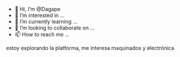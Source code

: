 - 👋 Hi, I’m @Dagape
- 👀 I’m interested in ...
- 🌱 I’m currently learning ...
- 💞️ I’m looking to collaborate on ...
- 📫 How to reach me ...

<!---
Dagape/Dagape is a ✨ special ✨ repository because its `README.md` (this file) appears on your GitHub profile.
You can click the Preview link to take a look at your changes.
--->
estoy explorando la platforma,  me interesa  maquinados y electrónica
